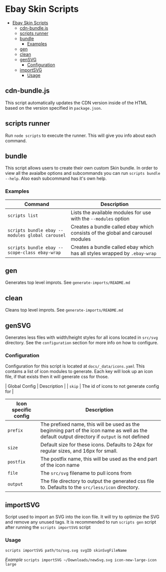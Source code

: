 # Ebay Skin Scripts

-   [Ebay Skin Scripts](#ebay-skin-scripts)
    -   [cdn-bundle.js](#cdn-bundlejs)
    -   [scripts runner](#scripts-runner)
    -   [bundle](#bundle)
        -   [Examples](#examples)
    -   [gen](#gen)
    -   [clean](#clean)
    -   [genSVG](#gensvg)
        -   [Configuration](#configuration)
    -   [importSVG](#importsvg)
        -   [Usage](#usage)

## cdn-bundle.js

This script automatically updates the CDN version inside of the HTML based on the version specified in `package.json`.

## scripts runner

Run `node scripts` to execute the runner. This will give you info about each command.

## bundle

This script allows users to create their own custom Skin bundle.
In order to view all the avaialbe options and subcommands you can run `scripts bundle --help`. Also eash subcommand has it's own help.

### Examples

| Command                                         | Description                                                                    |
| ----------------------------------------------- | ------------------------------------------------------------------------------ |
| `scripts list`                                  | Lists the available modules for use with the `--modules` option                |
| `scripts bundle ebay --modules global carousel` | Creates a bundle called ebay which consists of the global and carousel modules |
| `scripts bundle ebay --scope-class ebay-wrap`   | Creates a bundle called ebay which has all styles wrapped by `.ebay-wrap`      |

## gen

Generates top level improts. See `generate-imports/README.md`

## clean

Cleans top level improts. See `generate-imports/README.md`

## genSVG

Generates less files with width/height styles for all icons located in `src/svg` directory. See the `configuration` section for more info on how to configure.

### Configuration

Configuration for this script is located at `docs/_data/icons.yaml`
This contains a list of icon modules to generate. Each key will look up an icon file, if that exists then it will generate css for those.

| Global Config | Description |
| `skip` | The id of icons to not generate config for |

| Icon specific config | Description                                                                                                                                    |
| -------------------- | ---------------------------------------------------------------------------------------------------------------------------------------------- |
| `prefix`             | The prefixed name, this will be used as the beginning part of the icon name as well as the default output directory if `output` is not defined |
| `size`               | Default size for these icons. Defaults to 24px for regular sizes, and 16px for small.                                                          |
| `postfix`            | The postfix name, this will be used as the end part of the icon name                                                                           |
| `file`               | The `src/svg` filename to pull icons from                                                                                                      |
| `output`             | The file directory to output the generated css file to. Defaults to the `src/less/icon` directory.                                             |

## importSVG

Script used to import an SVG into the icon file. It will try to optimize the SVG and remove any unused tags.
It is recommended to run `scripts gen` script after running the `scripts importSVG` script

### Usage

`scripts importSVG path/to/svg.svg svgID skinSvgFileName`

_Example_
`scripts importSVG ~/Downloads/newSvg.svg icon-new-large-icon large`
